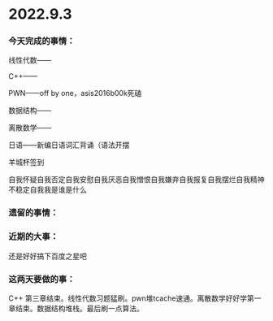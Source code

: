 # 2022.9.3

### 今天完成的事情：

线性代数——

C++——

PWN——off by one，asis2016b00k死磕

数据结构——

离散数学——

日语——新编日语词汇背诵（语法开摆

羊城杯签到

自我怀疑自我否定自我安慰自我厌恶自我憎恨自我嫌弃自我报复自我摆烂自我精神不稳定自我我是谁是什么

### 遗留的事情：

### 近期的大事：

还是好好搞下百度之星吧

### 这两天要做的事：

C++ 第三章结束。线性代数习题猛刷。pwn堆tcache速通。离散数学好好学第一章结束。数据结构堆栈。最后刷一点算法。

